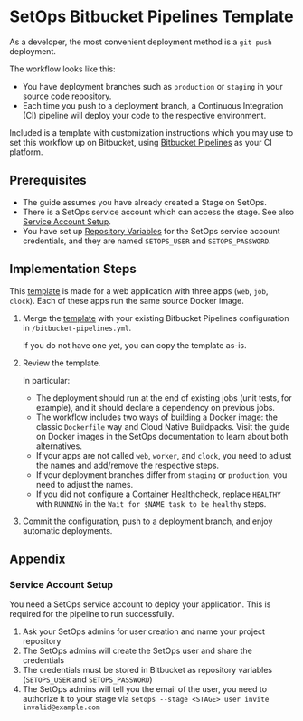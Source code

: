 # SetOps Bitbucket Pipelines Template

As a developer, the most convenient deployment method is a `git push` deployment.

The workflow looks like this:

* You have deployment branches such as `production` or `staging` in your source code repository.
* Each time you push to a deployment branch, a Continuous Integration (CI) pipeline will deploy your code to the respective environment.

Included is a template with customization instructions which you may use to set this workflow up on Bitbucket, using [Bitbucket Pipelines](https://bitbucket.org/product/de/features/pipelines) as your CI platform.

## Prerequisites

* The guide assumes you have already created a Stage on SetOps.
* There is a SetOps service account which can access the stage. See also [Service Account Setup](#service-account-setup).
* You have set up [Repository Variables](https://support.atlassian.com/bitbucket-cloud/docs/variables-and-secrets/) for the SetOps service account credentials, and they are named `SETOPS_USER` and `SETOPS_PASSWORD`.

## Implementation Steps

This [template](bitbucket-pipelines.yml) is made for a web application with three apps (`web`, `job`, `clock`). Each of these apps run the same source Docker image.

1. Merge the [template](bitbucket-pipelines.yml) with your existing Bitbucket Pipelines configuration in `/bitbucket-pipelines.yml`.
   
   If you do not have one yet, you can copy the template as-is.

2. Review the template.

   In particular:

   * The deployment should run at the end of existing jobs (unit tests, for example), and it should declare a dependency on previous jobs.
   * The workflow includes two ways of building a Docker image: the classic `Dockerfile` way and Cloud Native Buildpacks. Visit the guide on Docker images in the SetOps documentation to learn about both alternatives.
   * If your apps are not called `web`, `worker`, and `clock`, you need to adjust the names and add/remove the respective steps.
   * If your deployment branches differ from `staging` or `production`, you need to adjust the names.
   * If you did not configure a Container Healthcheck, replace `HEALTHY` with `RUNNING` in the `Wait for $NAME task to be healthy` steps.

3. Commit the configuration, push to a deployment branch, and enjoy automatic deployments. 

## Appendix

### Service Account Setup

You need a SetOps service account to deploy your application. This is required for the pipeline to run successfully.

1. Ask your SetOps admins for user creation and name your project repository
1. The SetOps admins will create the SetOps user and share the credentials
1. The credentials must be stored in Bitbucket as repository variables (`SETOPS_USER` and `SETOPS_PASSWORD`)
1. The SetOps admins will tell you the email of the user, you need to authorize it to your stage via `setops --stage <STAGE> user invite invalid@example.com`

